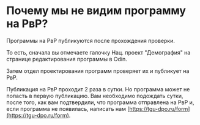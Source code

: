 # Почему мы не видим программу на РвР?

Программы на РвР публикуются после прохождения проверки.&#x20;

То есть, сначала вы отмечаете галочку Нац. проект "Демография" на странице редактирования программы в Odin.

Затем отдел проектирования программ проверяет их и публикует на РвР.&#x20;

Публикация на РвР проходит 2 раза в сутки. Но программа может не попасть в первую публикацию. Вам необходимо подождать сутки, после того, как вам подтвердили, что программа отправлена на РвР и, если программа не появилась, написать нам [https://tgu-dpo.ru/form](https://tgu-dpo.ru/form).
